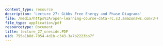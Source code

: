 ```yaml
---
content_type: resource
description: 'Lecture 27: Gibbs Free Energy and Phase Diagrams'
file: /media/https%3A/open-learning-course-data-rc.s3.amazonaws.com/3-00-thermodynamics-of-materials-fall-2002/755a1b8d70544d1bc3433a7b2223bb7f_lecture_27_oneside.PDF
file_type: application/pdf
resourcetype: Document
title: lecture_27_oneside.PDF
uid: 755a1b8d-7054-4d1b-c343-3a7b2223bb7f
---
```

